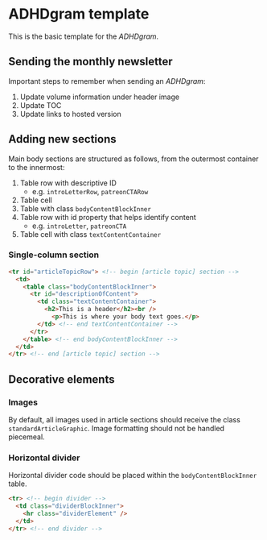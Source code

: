 # ADHDgram template

This is the basic template for the _ADHDgram_.

## Sending the monthly newsletter
Important steps to remember when sending an _ADHDgram_:
1. Update volume information under header image
2. Update TOC
3. Update links to hosted version

## Adding new sections
Main body sections are structured as follows, from the outermost container to the innermost:
1. Table row with descriptive ID
    * e.g. `introLetterRow`, `patreonCTARow`
2. Table cell
3. Table with class `bodyContentBlockInner`
4. Table row with id property that helps identify content
    * e.g. `introLetter`, `patreonCTA`
5. Table cell with class `textContentContainer`

### Single-column section

```html
<tr id="articleTopicRow"> <!-- begin [article topic] section -->
  <td>
    <table class="bodyContentBlockInner">
      <tr id="descriptionOfContent">
        <td class="textContentContainer">
          <h2>This is a header</h2><br />
            <p>This is where your body text goes.</p>
        </td> <!-- end textContentContainer -->
      </tr>
    </table> <!-- end bodyContentBlockInner -->
  </td>
</tr> <!-- end [article topic] section -->
```

## Decorative elements

### Images

By default, all images used in article sections should receive the class `standardArticleGraphic`. Image formatting should not be handled piecemeal.

### Horizontal divider
Horizontal divider code should be placed within the `bodyContentBlockInner` table.
```html
<tr> <!-- begin divider -->
  <td class="dividerBlockInner">
    <hr class="dividerElement" />
  </td>
</tr> <!-- end divider -->
```
